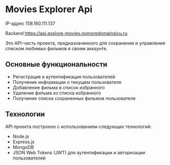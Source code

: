 # Movies Explorer Api

IP-адрес 158.160.111.137

Backend https://api.explore-movies.nomoredomainsicu.ru

Это API-часть проекта, предназначенного для сохранения и управления списком любимых фильмов в своем аккаунте.

## Основные функциональности

- Регистрация и аутентификация пользователей
- Получение информации о текущем пользователе
- Добавление фильма в список избранного
- Удаление фильма из списка избранного
- Получение списка сохраненных фильмов пользователя

## Технологии

API проекта построено с использованием следующих технологий:
- Node.js
- Express.js
- MongoDB
- JSON Web Tokens (JWT) для аутентификации и авторизации пользователей
